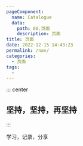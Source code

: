 ```yaml
---
pageComponent:
  name: Catalogue
  data:
    path: 08.页面
    description: 页面
title: 页面
date: 2022-12-15 14:43:23
permalink: /nav/
categories:
  - 页面
tags:
  - 
---
```


::: center

## 坚持，坚持，再坚持

:::

学习，记录，分享
